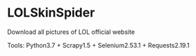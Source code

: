 # LOLSkinSpider
Download all pictures of LOL official website

Tools: Python3.7 + Scrapy1.5 + Selenium2.53.1 + Requests2.19.1
